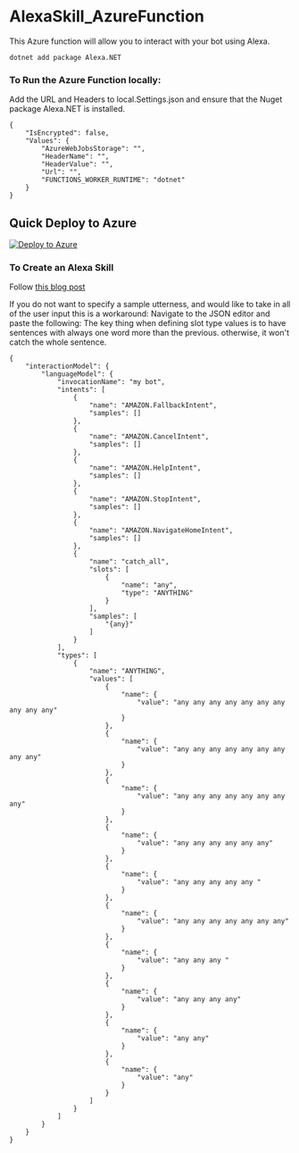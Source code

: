 # AlexaSkill_AzureFunction
This Azure function will allow you to interact with your bot using Alexa. 
```
dotnet add package Alexa.NET
```

### To Run the Azure Function locally: 
Add the URL and Headers to local.Settings.json and ensure that the Nuget package Alexa.NET is installed. 
```
{
    "IsEncrypted": false,
    "Values": {
        "AzureWebJobsStorage": "",
        "HeaderName": "", 
        "HeaderValue": "",
        "Url": "",
        "FUNCTIONS_WORKER_RUNTIME": "dotnet"
    }
}
```
## Quick Deploy to Azure

[![Deploy to Azure](http://azuredeploy.net/deploybutton.svg)](https://azuredeploy.net/)

### To Create an Alexa Skill 
Follow [this blog post](https://blogs.msdn.microsoft.com/appconsult/2018/11/02/build-your-first-alexa-skill-with-alexa-net-and-azure-functions-the-basics/)

If you do not want to specify a sample utterness, and would like to take in all of the user input this is a workaround:
Navigate to the JSON editor and paste the following: The key thing when defining slot type values is to have sentences with always one word more than the previous. otherwise, it won't catch the whole sentence. 
```
{
    "interactionModel": {
        "languageModel": {
            "invocationName": "my bot",
            "intents": [
                {
                    "name": "AMAZON.FallbackIntent",
                    "samples": []
                },
                {
                    "name": "AMAZON.CancelIntent",
                    "samples": []
                },
                {
                    "name": "AMAZON.HelpIntent",
                    "samples": []
                },
                {
                    "name": "AMAZON.StopIntent",
                    "samples": []
                },
                {
                    "name": "AMAZON.NavigateHomeIntent",
                    "samples": []
                },
                {
                    "name": "catch_all",
                    "slots": [
                        {
                            "name": "any",
                            "type": "ANYTHING"
                        }
                    ],
                    "samples": [
                        "{any}"
                    ]
                }
            ],
            "types": [
                {
                    "name": "ANYTHING",
                    "values": [
                        {
                            "name": {
                                "value": "any any any any any any any any any any"
                            }
                        },
                        {
                            "name": {
                                "value": "any any any any any any any any any"
                            }
                        },
                        {
                            "name": {
                                "value": "any any any any any any any any"
                            }
                        },
                        {
                            "name": {
                                "value": "any any any any any any"
                            }
                        },
                        {
                            "name": {
                                "value": "any any any any any "
                            }
                        },
                        {
                            "name": {
                                "value": "any any any any any any any"
                            }
                        },
                        {
                            "name": {
                                "value": "any any any "
                            }
                        },
                        {
                            "name": {
                                "value": "any any any any"
                            }
                        },
                        {
                            "name": {
                                "value": "any any"
                            }
                        },
                        {
                            "name": {
                                "value": "any"
                            }
                        }
                    ]
                }
            ]
        }
    }
}
```
